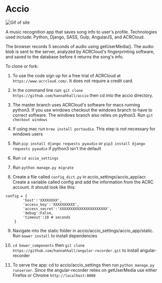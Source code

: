 # Accio
![Gif of site](https://raw.githubusercontent.com/hannahhall/accio/master/site_gif.gif)

A music recognition app that saves song info to user's profile. 
Technologies used include: Python, Django, SASS, Gulp, AngularJS, and ACRCloud.

The browser records 5 seconds of audio using getUserMedia(). The audio blob is sent to the server, analyzed by ACRCloud's fingerprinting software, and saved to the database before it returns the song's info. 

To clone or fork:
  1. To use the code sign up for a free trial of ACRCloud at ```https://www.acrcloud.com/```. It does not require a credit card.
  
  2. In the command line run: ```git clone https://github.com/hannahhall/accio``` then cd into the accio directory.
  
  3. The master branch uses ACRCloud's software for macs running python3. If you use windows checkout the windows branch to have to correct software. The windows branch also relies on python3. Run ```git checkout windows```
  
  4. If using mac run ```brew install portaudio```. This step is not necessary for windows users
  
  5. Run ```pip install django requests pyaudio``` or ```pip3 install django requests pyaudio``` if python3 isn't the default
  
  6. Run ```cd accio_settings```
  7. Run ```python manage.py migrate```
  8.  Create a file called ```config_dict.py``` in accio_settings/accio_app/acr. Create a variable called config and add the information from the ACRC account. It should look like this: 
  
  ```
  config = {
          'host':'XXXXXXXX',
          'access_key':'XXXXXXXXXX',
          'access_secret':'XXXXXXXXXXXXXXXXXXXXXX',
          'debug':False,
          'timeout':10 # seconds
      }
  ```
  
  9.  Navigate into the static folder in accio/accio_settings/accio_app/static. Run ```bower install``` to install dependencies
  10.  ```cd bower_components``` then ```git clone https://github.com/hannahhall/angular-recorder.git``` to install angular-recorder
  
  11.  To serve the app: cd to accio/accio_settings then run ```python manage.py runserver```. Since the angular-recorder relies on getUserMedia use either Firefox or Chrome ```http://localhost:8000```
  

